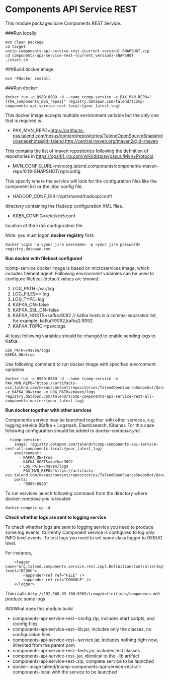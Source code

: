 Components API Service REST
===
This module packages bare Components REST Service.


###Run locally:

```
mvn clean package
cd target
unzip components-api-service-rest-{current_version}-SNAPSHOT.zip
cd components-api-service-rest-{current_version}-SNAPSHOT
./start.sh
```

###Build docker image:
```
mvn -Pdocker install
```

###Run docker: 
```
docker run -p 8989:8989 -d --name tcomp-service -e PAX_MVN_REPO="{the_components_mvn_repos}" registry.datapwn.com/talend/tcomp-components-api-service-rest-local:{your_latest_tag}
```

This docker image accepts multiple environment variable but the only one that is required is :

* PAX\_MVN\_REPO=https://artifacts-oss.talend.com/nexus/content/repositories/TalendOpenSourceSnapshot/@snapshots@id=talend,http://central.maven.org/maven2@id=maven 

This contains the list of maven repositories following the definition of repositories in https://ops4j1.jira.com/wiki/display/paxurl/Mvn+Protocol

* MVN\_CONFIG\_URL=mvn:org.talend.components/components-maven-repo/0.19-SNAPSHOT/zip/config

This specify where the service will look for the configuration files like the component list or the jdbc config file.

* HADOOP\_CONF\_DIR=/opt/shared/hadoop/conf/

directory containing the Hadoop configuration XML files.

* KRB5_CONFIG=/etc/krb5.conf

location of the krb5 configuration file.


*Note:* you must logon **docker registry** first:
```
docker login -u <your jira username> -p <your jira password> registry.datapwn.com
```

**Run docker with filebeat configured**

tcomp-service docker image is based on microservices image, which includes filebeat agent.
Following environment variables can be used to configure filebeat (default values are shown):

1. LOG_PATH=/var/log
2. LOG_FILES=*.log
3. LOG_TYPE=log
4. KAFKA_ON=false
5. KAFKA_SSL_ON=false
6. KAFKA_HOSTS=kafka:9092 // kafka hosts is a comma-separated list, for example: kafka1:9092,kafka2:9092
7. KAFKA_TOPIC=tpsvclogs

At least following variables should be changed to enable sending logs to Kafka:
```
LOG_PATH=/maven/logs
KAFKA_ON=true
```

Use following command to run docker image with specified environment variables

```
docker run -p 8989:8989 -d --name tcomp-service -e PAX_MVN_REPO="https://artifacts-oss.talend.com/nexus/content/repositories/TalendOpenSourceSnapshot/@snapshots@id\=talend,http://central.maven.org/maven2@id\=maven" -e KAFKA_ON=true -e LOG_PATH=/maven/logs registry.datapwn.com/talend/tcomp-components-api-service-rest-all-components-master:{your_latest_tag}
```

**Run docker together with other services**

Components service may be launched together with other services, e.g. logging service (Kafka + Logstash, Elasticsearch, Kibana).
For this case following configuration should be added to *docker-compose.yml*:

```
  tcomp-service:
    image: registry.datapwn.com/talend/tcomp-components-api-service-rest-all-components-local:{your_latest_tag}
    environment:
      - KAFKA_ON=true
      - KAFKA_HOSTS=kafka:9092
      - LOG_PATH=/maven/logs
      - PAX_MVN_REPO="https://artifacts-oss.talend.com/nexus/content/repositories/TalendOpenSourceSnapshot/@snapshots@id\=talend,http://central.maven.org/maven2@id\=maven"
    ports:
      - "8989:8989"
```

To run services launch following command from the directory where *docker-compose.yml* is located
```
docker-compose up -d
```

**Check whether logs are sent to logging service**

To check whether logs are sent to logging service you need to produce some log events. Currently Component service is configured to log only INFO level events. To test logs you need to set some class logger to DEBUG level.

For instance,
```
    <logger name="org.talend.components.service.rest.impl.DefinitionsControllerImpl" level="DEBUG">
        <appender-ref ref="FILE" />
        <appender-ref ref="CONSOLE" />
    </logger>
```

Then calls `http://192.168.99.100:8989/tcomp/definitions/components` will produce some logs

 
###What does this module build
* components-api-service-rest-<VERSION>-config.zip, includes start scripts, and /config files
* components-api-service-rest-<VERSION>-lib.jar, includes only the classes, no configuration files 
* components-api-service-rest-<VERSION>-service.jar, includes nothing right now, inherited from the parent pom
* components-api-service-rest-<VERSION>-tests.jar, includes test classes
* components-api-service-rest-<VERSION>.jar, identical to the -lib artifact
* components-api-service-rest-<VERSION>.zip, complete service to be launched
* docker image talend/tcomp-components-api-service-rest-all-components-local with the service to be launched
